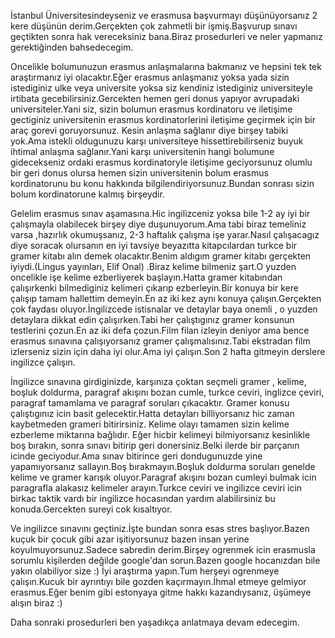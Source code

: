 İstanbul Üniversitesindeyseniz ve erasmusa başvurmayı düşünüyorsanız 2 kere düşünün derim.Gerçekten çok zahmetli bir işmiş.Başvurup sınavı geçtikten sonra hak vereceksiniz bana.Biraz prosedurleri ve neler yapmanız gerektiğinden bahsedecegim.<!--more-->

Oncelikle bolumunuzun erasmus anlaşmalarına bakmanız ve hepsini tek tek araştırmanız iyi olacaktır.Eğer erasmus anlaşmanız yoksa yada sizin istediginiz ulke veya universite yoksa siz kendiniz istediginiz universiteyle irtibata gecebilirsiniz.Gercekten hemen geri donus yapıyor avrupadaki universiteler.Yani siz, sizin bolumun erasmus kordinatoru ve iletişime gectiginiz universitenin erasmus kordinatorlerini iletişime geçirmek için bir araç gorevi goruyorsunuz. Kesin anlaşma sağlanır diye birşey tabiki yok.Ama istekli oldugunuzu karşı universiteye hissettirebilirseniz buyuk ihtimal anlaşma sağlanır.Yani karşı universitenin hangi bolumune gidecekseniz ordaki erasmus kordinatoryle iletişime geciyorsunuz olumlu bir geri donus olursa hemen sizin universitenin bolum erasmus kordinatorunu bu konu hakkında bilgilendiriyorsunuz.Bundan sonrası sizin bolum kordinatorune kalmış birşeydir.

Gelelim erasmus sınav aşamasına.Hic ingilizceniz yoksa bile 1-2 ay iyi bir çalışmayla olabilecek birşey diye duşunuyorum.Ama tabi biraz temeliniz varsa ,hazırlık okumuşsanız, 2-3 haftalık çalışma işe yarar.Nasıl çalışacagız diye soracak olursanın en iyi tavsiye beyazıtta kitapcılardan turkce bir gramer kitabı alın demek olacaktır.Benim aldıgım gramer kitabı gerçekten iyiydi.(Lingus yayınları, Elif Onal) .Biraz kelime bilmeniz şart.O yuzden oncelikle işe kelime ezberliyerek başlayın.Hatta gramer kitabından çalışırkenki bilmediginiz kelimeri çıkarıp ezberleyin.Bir konuya bir kere çalışıp tamam hallettim demeyin.En az iki kez aynı konuya çalışın.Gerçekten çok faydası oluyor.İngilizcede istisnalar ve detaylar baya onemli , o yuzden detaylara dikkat edin çalışırken.Tabi her çalıştıgınız gramer konsunun testlerini çozun.En az iki defa çozun.Film filan izleyin deniyor ama bence erasmus sınavına çalışıyorsanız gramer çalışmalısınız.Tabi ekstradan film izlerseniz sizin için daha iyi olur.Ama iyi çalışın.Son 2 hafta gitmeyin derslere ingilizce çalışın.

İngilizce sınavına girdiginizde, karşınıza çoktan seçmeli gramer , kelime, boşluk doldurma, paragraf akışını bozan cumle, turkce ceviri, inglizce çeviri, paragraf tamamlama ve paragraf soruları çıkacaktır. Gramer konusu çalıştıgınız icin basit gelecektir.Hatta detayları billiyorsanız hic zaman kaybetmeden grameri bitirirsiniz. Kelime olayı tamamen sizin kelime ezberleme miktarına bağlıdır. Eğer hicbir kelimeyi bilmiyorsanız kesinlikle boş bırakın, sonra sınavı bitirip geri donersiniz.Belki ilerde bir parçanın icinde geciyodur.Ama sınav bitirince geri dondugunuzde yine yapamıyorsanız sallayın.Boş bırakmayın.Boşluk doldurma soruları genelde kelime ve gramer karışık oluyor.Paragraf akışını bozan cumleyi bulmak icin paragrafla alakasız kelimeler arayın.Turkce ceviri ve ingilizce ceviri icin birkac taktik vardı bir ingilizce hocasından yardım alabilirsiniz bu konuda.Gercekten sureyi cok kısaltıyor.

Ve ingilizce sınavını geçtiniz.İşte bundan sonra esas stres başlıyor.Bazen kuçuk bir çocuk gibi azar işitiyorsunuz bazen insan yerine koyulmuyorsunuz.Sadece sabredin derim.Birşey ogrenmek icin erasmusla sorumlu kişilerden değilde google'dan sorun.Bazen google hocanızdan bile yakın olabiliyor size :) İyi araştırma yapın.Tum herşeyi ogrenmeye çalışın.Kucuk bir ayrıntıyı bile gozden kaçırmayın.İhmal etmeye gelmiyor erasmus.Eğer benim gibi estonyaya gitme hakkı kazandıysanız, üşümeye alışın biraz :)

Daha sonraki prosedurleri ben yaşadıkça anlatmaya devam edecegim.